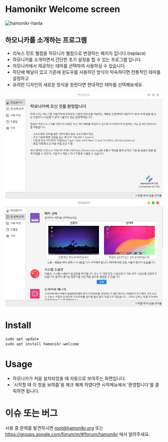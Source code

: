 # Hamonikr Welcome screen
![hamonikr-hanla](https://img.shields.io/badge/hamonikr-hanla-blue)
## 하모니카를 소개하는 프로그램

 * 리눅스 민트 웰컴을 하모니카 웰컴으로 변경하는 패키지 입니다.(replace)
 * 하모니카를 소개하면서 간단한 초기 설정을 할 수 있는 프로그램 입니다.  
 * 하모니카에서 제공하는 테마를 선택하여 사용하실 수 있습니다.  
 * 하단에 패널이 있고 기존에 윈도우를 사용하던 방식이 익숙하다면 전통적인 테마를 설정하고  
 * 유려한 디자인의 새로운 방식을 원한다면 현대적인 테마를 선택해보세요.

![hamonikr-welcome](docs/img01.png)
![hamonikr-welcome](docs/img02.png)

# Install
```
sudo apt update
sudo apt install hamonikr-welcome
```

# Usage
 * 하모니카가 처음 설치되었을 때 자동으로 보여주는 화면입니다.
 * '시작할 때 이 창을 보여줌'을 체크 해제 하였다면 시작메뉴에서 '환영합니다'를 클릭하면 됩니다.

# 이슈 또는 버그
사용 중 문제를 발견하시면 root@hamonikr.org 또는 https://groups.google.com/forum/m/#!forum/hamonikr 에서 알려주세요.
